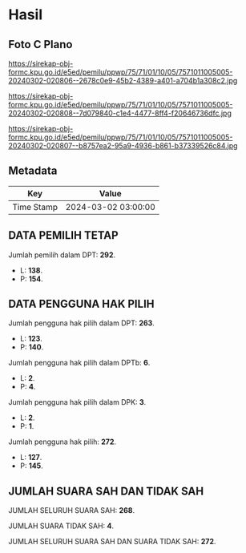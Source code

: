 # Hasil

## Foto C Plano

https://sirekap-obj-formc.kpu.go.id/e5ed/pemilu/ppwp/75/71/01/10/05/7571011005005-20240302-020806--2678c0e9-45b2-4389-a401-a704b1a308c2.jpg

https://sirekap-obj-formc.kpu.go.id/e5ed/pemilu/ppwp/75/71/01/10/05/7571011005005-20240302-020808--7d079840-c1e4-4477-8ff4-f20646736dfc.jpg

https://sirekap-obj-formc.kpu.go.id/e5ed/pemilu/ppwp/75/71/01/10/05/7571011005005-20240302-020807--b8757ea2-95a9-4936-b861-b37339526c84.jpg


## Metadata

| Key        | Value               |
| ---------- | ------------------- |
| Time Stamp | 2024-03-02 03:00:00 |


## DATA PEMILIH TETAP

Jumlah pemilih dalam DPT: **292**.
 * L: **138**.
 * P: **154**.

## DATA PENGGUNA HAK PILIH

Jumlah pengguna hak pilih dalam DPT: **263**.
 * L: **123**.
 * P: **140**.

Jumlah pengguna hak pilih dalam DPTb: **6**.
 * L: **2**.
 * P: **4**.

Jumlah pengguna hak pilih dalam DPK: **3**.
 * L: **2**.
 * P: **1**.

Jumlah pengguna hak pilih: **272**.
 * L: **127**.
 * P: **145**.

## JUMLAH SUARA SAH DAN TIDAK SAH

JUMLAH SELURUH SUARA SAH: **268**.

JUMLAH SUARA TIDAK SAH: **4**.

JUMLAH SELURUH SUARA SAH DAN SUARA TIDAK SAH: **272**.


